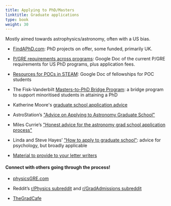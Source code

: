 ```yaml
---
title: Applying to PhD/Masters
linktitle: Graduate applications
type: book
weight: 30
---
```


Mostly aimed towards astrophysics/astronomy, often with a US bias.

 - [FindAPhD.com](https://www.findaphd.com/): PhD projects on offer, some funded, primarily UK. 
 
 - [P/GRE requirements across programs](https://docs.google.com/spreadsheets/d/19UhYToXOPZkZ3CM469ru3Uwk4584CmzZyAVVwQJJcyc/edit#gid=0): Google Doc of the current P/GRE requirements for US PhD programs, plus application fees.

 - [Resources for POCs in STEAM](https://docs.google.com/spreadsheets/d/1V_pvhqWliwqLhAVcXikxAEuJPD4mwwgl9LEgOnzN-zM/edit#gid=1417047090): Google Doc of fellowships for POC students
 
 - The Fisk-Vanderbilt [Masters-to-PhD Bridge Program](https://www.fisk-vanderbilt-bridge.org/): a bridge program to support minoritised students in attaining a PhD
 
 - Katherine Moore's [graduate school application advice](https://sites.google.com/site/gradappadvice/home)
 
 - AstroStation’s ["Advice on Applying to Astronomy Graduate School"](https://sites.psu.edu/astrostation/advice-on-applying-to-astronomy-graduate-school/)
 
 - Miles Currie’s ["Honest advice for the astronomy grad school application process"](http://astrophysics.physics.fsu.edu/documents/currie_grad_school_advice.pdf)
 
 - Linda and Steve Hayes’ ["How to apply to graduate school"](https://psych.hanover.edu/handbook/applic2.html): advice for psychology, but broadly applicable

 - [Material to provide to your letter writers](http://www.as.utexas.edu/astronomy/education/template.txt)
 
<h4>Connect with others going through the process!</h4>
 
 - [physicsGRE.com](https://physicsgre.com/)

 - Reddit’s [r/Physics subreddit](http://reddit.com/r/physics) and [r/GradAdmissions subreddit](https://www.reddit.com/r/gradadmissions/)

 - [TheGradCafe](https://www.thegradcafe.com/)

